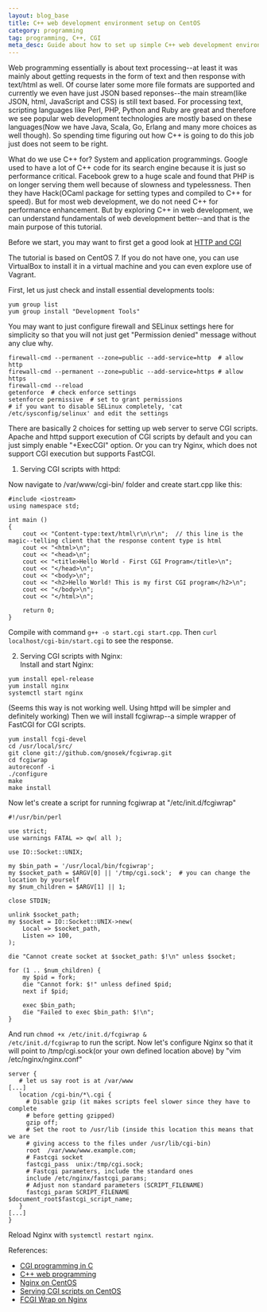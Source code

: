 ```yaml
---
layout: blog_base
title: C++ web development environment setup on CentOS
category: programming
tag: programming, C++, CGI
meta_desc: Guide about how to set up simple C++ web development environment with CGI on CentOS.
---
```


Web programming essentially is about text processing--at least it was mainly about getting requests in the form of text and then response with text/html as well. Of course later some more file formats are supported and currently we even have just JSON based reponses--the main stream(like JSON, html, JavaScript and CSS) is still text based. For processing text, scripting languages like Perl, PHP, Python and Ruby are great and therefore we see popular web development technologies are mostly based on these languages(Now we have Java, Scala, Go, Erlang and many more choices as well though). So spending time figuring out how C++ is going to do this job just does not seem to be right.

What do we use C++ for? System and application programmings. Google used to have a lot of C++ code for its search engine because it is just so performance critical. Facebook grew to a huge scale and found that PHP is on longer serving them well because of slowness and typelessness. Then they have Hack(OCaml package for setting types and compiled to C++ for speed). But for most web development, we do not need C++ for performance enhancement. But by exploring C++ in web development, we can understand fundamentals of web development better--and that is the main purpose of this tutorial.

Before we start, you may want to first get a good look at [HTTP and CGI](http://www.garshol.priv.no/download/text/http-tut.html)

The tutorial is based on CentOS 7. If you do not have one, you can use VirtualBox to install it in a virtual machine and you can even explore use of Vagrant.

First, let us just check and install essential developments tools:

```
yum group list
yum group install "Development Tools"
```

You may want to just configure firewall and SELinux settings here for simplicity so that you will not just get "Permission denied" message without any clue why.

```
firewall-cmd --permanent --zone=public --add-service=http  # allow http
firewall-cmd --permanent --zone=public --add-service=https # allow https
firewall-cmd --reload
getenforce  # check enforce settings
setenforce permissive  # set to grant permissions
# if you want to disable SELinux completely, 'cat /etc/sysconfig/selinux' and edit the settings
```

There are basically 2 choices for setting up web server to serve CGI scripts. Apache and httpd support execution of CGI scripts by default and you can just simply enable "+ExecCGI" option. Or you can try Nginx, which does not support CGI execution but supports FastCGI.

1. Serving CGI scripts with httpd:<br>

Now navigate to /var/www/cgi-bin/ folder and create start.cpp like this:

```
#include <iostream>
using namespace std;

int main ()
{
    cout << "Content-type:text/html\r\n\r\n";  // this line is the magic--telling client that the response content type is html
    cout << "<html>\n";
    cout << "<head>\n";
    cout << "<title>Hello World - First CGI Program</title>\n";
    cout << "</head>\n";
    cout << "<body>\n";
    cout << "<h2>Hello World! This is my first CGI program</h2>\n";
    cout << "</body>\n";
    cout << "</html>\n";

    return 0;
}
```

Compile with command <code>g++ -o start.cgi start.cpp</code>. Then <code>curl localhost/cgi-bin/start.cgi</code> to see the response.

2. Serving CGI scripts with Nginx:<br>
Install and start Nginx:

```
yum install epel-release
yum install nginx
systemctl start nginx
```

(Seems this way is not working well. Using httpd will be simpler and definitely working)
Then we will install fcgiwrap--a simple wrapper of FastCGI for CGI scripts.

```
yum install fcgi-devel
cd /usr/local/src/
git clone git://github.com/gnosek/fcgiwrap.git
cd fcgiwrap
autoreconf -i
./configure
make
make install
```

Now let's create a script for running fcgiwrap at "/etc/init.d/fcgiwrap"

```
#!/usr/bin/perl

use strict;
use warnings FATAL => qw( all );

use IO::Socket::UNIX;

my $bin_path = '/usr/local/bin/fcgiwrap';
my $socket_path = $ARGV[0] || '/tmp/cgi.sock';  # you can change the location by yourself
my $num_children = $ARGV[1] || 1;

close STDIN;

unlink $socket_path;
my $socket = IO::Socket::UNIX->new(
    Local => $socket_path,
    Listen => 100,
);

die "Cannot create socket at $socket_path: $!\n" unless $socket;

for (1 .. $num_children) {
    my $pid = fork;
    die "Cannot fork: $!" unless defined $pid;
    next if $pid;

    exec $bin_path;
    die "Failed to exec $bin_path: $!\n";
}
```

And run <code>chmod +x /etc/init.d/fcgiwrap & /etc/init.d/fcgiwrap</code> to run the script. Now let's configure Nginx so that it will point to /tmp/cgi.sock(or your own defined location above) by "vim /etc/nginx/nginx.conf"

```
server {
   # let us say root is at /var/www
[...]
   location /cgi-bin/*\.cgi {
     # Disable gzip (it makes scripts feel slower since they have to complete
     # before getting gzipped)
     gzip off;
     # Set the root to /usr/lib (inside this location this means that we are
     # giving access to the files under /usr/lib/cgi-bin)
     root  /var/www/www.example.com;
     # Fastcgi socket
     fastcgi_pass  unix:/tmp/cgi.sock;
     # Fastcgi parameters, include the standard ones
     include /etc/nginx/fastcgi_params;
     # Adjust non standard parameters (SCRIPT_FILENAME)
     fastcgi_param SCRIPT_FILENAME  $document_root$fastcgi_script_name;
   }
[...]
}
```

Reload Nginx with <code>systemctl restart nginx</code>.

References:
* [CGI programming in C](http://forum.codecall.net/topic/72818-cgi-programming-in-c/)
* [C++ web programming](http://www.tutorialspoint.com/cplusplus/cpp_web_programming.htm)
* [Nginx on CentOS](https://www.digitalocean.com/community/tutorials/how-to-install-nginx-on-centos-7)
* [Serving CGI scripts on CentOS](https://www.howtoforge.com/serving-cgi-scripts-with-nginx-on-centos-6.0-p2)
* [FCGI Wrap on Nginx](https://www.nginx.com/resources/wiki/start/topics/examples/fcgiwrap/)
